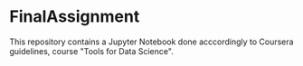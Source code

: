 # FinalAssignment

This repository contains a Jupyter Notebook done acccordingly to Coursera guidelines, course "Tools for Data Science".
